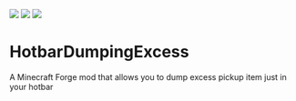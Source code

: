 [![](http://cf.way2muchnoise.eu/title/hbde.svg)](https://www.curseforge.com/minecraft/mc-mods/hbde)
[![](http://cf.way2muchnoise.eu/versions/hbde_latest.svg)](https://www.curseforge.com/minecraft/mc-mods/hbde)
[![](http://cf.way2muchnoise.eu/full_hbde_downloads.svg)](https://www.curseforge.com/minecraft/mc-mods/hbde)

# HotbarDumpingExcess
A Minecraft Forge mod that allows you to dump excess pickup item just in your hotbar
